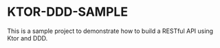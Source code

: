 # KTOR-DDD-SAMPLE
This is a sample project to demonstrate how to build a RESTful API using Ktor and DDD.
